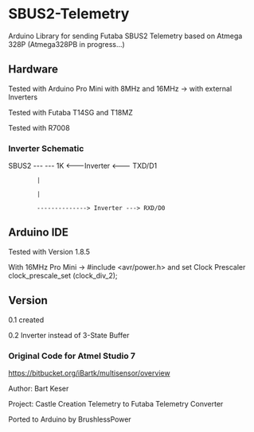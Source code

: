 # SBUS2-Telemetry
Arduino Library for sending Futaba SBUS2 Telemetry based on Atmega 328P (Atmega328PB in progress...)

## Hardware

Tested with Arduino Pro Mini with 8MHz and 16MHz -> with external Inverters

Tested with Futaba T14SG and T18MZ

Tested with R7008


### Inverter Schematic

SBUS2       ---  --- 1K <---Inverter <--- TXD/D1
      
            |

            |

            --------------> Inverter ---> RXD/D0


## Arduino IDE

Tested with Version 1.8.5

With 16MHz Pro Mini -> #include <avr/power.h> and set Clock Prescaler clock_prescale_set (clock_div_2);


## Version

0.1     created

0.2     Inverter instead of 3-State Buffer


### Original Code for Atmel Studio 7
https://bitbucket.org/iBartk/multisensor/overview

Author: Bart Keser

Project: Castle Creation Telemetry to Futaba Telemetry Converter

Ported to Arduino by BrushlessPower

